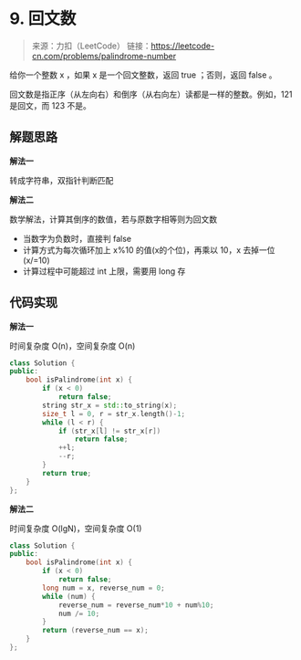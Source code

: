 # 9. 回文数
> 来源：力扣（LeetCode）
链接：https://leetcode-cn.com/problems/palindrome-number

给你一个整数 x ，如果 x 是一个回文整数，返回 true ；否则，返回 false 。

回文数是指正序（从左向右）和倒序（从右向左）读都是一样的整数。例如，121 是回文，而 123 不是。

## 解题思路
**解法一**

转成字符串，双指针判断匹配

**解法二**

数学解法，计算其倒序的数值，若与原数字相等则为回文数
- 当数字为负数时，直接判 false
- 计算方式为每次循环加上 x%10 的值(x的个位)，再乘以 10，x 去掉一位(x/=10)
- 计算过程中可能超过 int 上限，需要用 long 存

## 代码实现
**解法一**

时间复杂度 O(n)，空间复杂度 O(n)
```cpp
class Solution {
public:
    bool isPalindrome(int x) {
        if (x < 0)
            return false;
        string str_x = std::to_string(x);
        size_t l = 0, r = str_x.length()-1;
        while (l < r) {
            if (str_x[l] != str_x[r])
                return false;
            ++l;
            --r;
        }
        return true;
    }
};
```

**解法二**

时间复杂度 O(lgN)，空间复杂度 O(1)
```cpp
class Solution {
public:
    bool isPalindrome(int x) {
        if (x < 0)
            return false;
        long num = x, reverse_num = 0;
        while (num) {
            reverse_num = reverse_num*10 + num%10;
            num /= 10;
        }
        return (reverse_num == x);
    }
};
```
